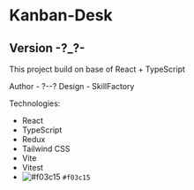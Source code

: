 # Kanban-Desk
## Version -?_?-

This project build on base of React + TypeScript

Author - ?--?
Design - SkillFactory

Technologies: 
  - React
  - TypeScript
  - Redux
  - Tailwind CSS
  - Vite
  - Vitest
  - ![#f03c15](https://placehold.co/15x15/f03c15/f03c15.png) `#f03c15`
